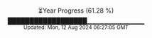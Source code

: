<p align="center">
⏳Year Progress (61.28 %) <br>
██████████████████▁▁▁▁▁▁▁▁▁▁▁▁ <br>
<sub>Updated: Mon, 12 Aug 2024 06:27:05 GMT</sub>
</p>

